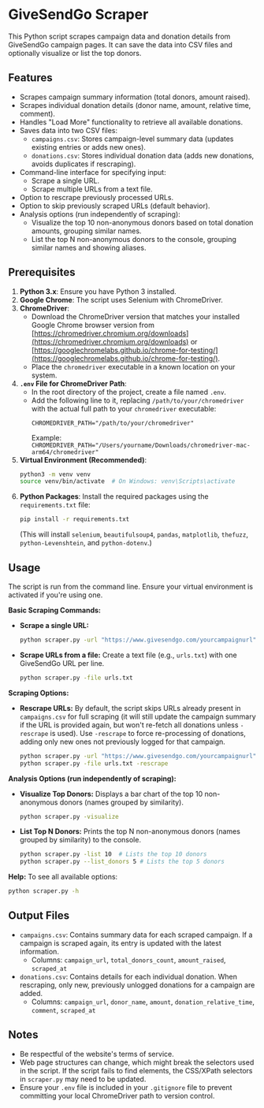 # GiveSendGo Scraper

This Python script scrapes campaign data and donation details from GiveSendGo campaign pages. It can save the data into CSV files and optionally visualize or list the top donors.

## Features

-   Scrapes campaign summary information (total donors, amount raised).
-   Scrapes individual donation details (donor name, amount, relative time, comment).
-   Handles "Load More" functionality to retrieve all available donations.
-   Saves data into two CSV files:
    -   `campaigns.csv`: Stores campaign-level summary data (updates existing entries or adds new ones).
    -   `donations.csv`: Stores individual donation data (adds new donations, avoids duplicates if rescraping).
-   Command-line interface for specifying input:
    -   Scrape a single URL.
    -   Scrape multiple URLs from a text file.
-   Option to rescrape previously processed URLs.
-   Option to skip previously scraped URLs (default behavior).
-   Analysis options (run independently of scraping):
    -   Visualize the top 10 non-anonymous donors based on total donation amounts, grouping similar names.
    -   List the top N non-anonymous donors to the console, grouping similar names and showing aliases.

## Prerequisites

1.  **Python 3.x**: Ensure you have Python 3 installed.
2.  **Google Chrome**: The script uses Selenium with ChromeDriver.
3.  **ChromeDriver**:
    *   Download the ChromeDriver version that matches your installed Google Chrome browser version from [https://chromedriver.chromium.org/downloads](https://chromedriver.chromium.org/downloads) or [https://googlechromelabs.github.io/chrome-for-testing/](https://googlechromelabs.github.io/chrome-for-testing/).
    *   Place the `chromedriver` executable in a known location on your system.
4.  **`.env` File for ChromeDriver Path**:
    *   In the root directory of the project, create a file named `.env`.
    *   Add the following line to it, replacing `/path/to/your/chromedriver` with the actual full path to your `chromedriver` executable:
        ```
        CHROMEDRIVER_PATH="/path/to/your/chromedriver"
        ```
        Example: `CHROMEDRIVER_PATH="/Users/yourname/Downloads/chromedriver-mac-arm64/chromedriver"`
5.  **Virtual Environment (Recommended)**:
    ```bash
    python3 -m venv venv
    source venv/bin/activate  # On Windows: venv\Scripts\activate
    ```
6.  **Python Packages**: Install the required packages using the `requirements.txt` file:
    ```bash
    pip install -r requirements.txt
    ```
    (This will install `selenium`, `beautifulsoup4`, `pandas`, `matplotlib`, `thefuzz`, `python-Levenshtein`, and `python-dotenv`.)

## Usage

The script is run from the command line. Ensure your virtual environment is activated if you're using one.

**Basic Scraping Commands:**

*   **Scrape a single URL:**
    ```bash
    python scraper.py -url "https://www.givesendgo.com/yourcampaignurl"
    ```

*   **Scrape URLs from a file:**
    Create a text file (e.g., `urls.txt`) with one GiveSendGo URL per line.
    ```bash
    python scraper.py -file urls.txt
    ```

**Scraping Options:**

*   **Rescrape URLs:**
    By default, the script skips URLs already present in `campaigns.csv` for full scraping (it will still update the campaign summary if the URL is provided again, but won't re-fetch all donations unless `-rescrape` is used). Use `-rescrape` to force re-processing of donations, adding only new ones not previously logged for that campaign.
    ```bash
    python scraper.py -url "https://www.givesendgo.com/yourcampaignurl" -rescrape
    python scraper.py -file urls.txt -rescrape
    ```

**Analysis Options (run independently of scraping):**

*   **Visualize Top Donors:**
    Displays a bar chart of the top 10 non-anonymous donors (names grouped by similarity).
    ```bash
    python scraper.py -visualize
    ```

*   **List Top N Donors:**
    Prints the top N non-anonymous donors (names grouped by similarity) to the console.
    ```bash
    python scraper.py -list 10  # Lists the top 10 donors
    python scraper.py --list_donors 5 # Lists the top 5 donors
    ```

**Help:**
To see all available options:
```bash
python scraper.py -h
```

## Output Files

-   `campaigns.csv`: Contains summary data for each scraped campaign. If a campaign is scraped again, its entry is updated with the latest information.
    -   Columns: `campaign_url`, `total_donors_count`, `amount_raised`, `scraped_at`
-   `donations.csv`: Contains details for each individual donation. When rescraping, only new, previously unlogged donations for a campaign are added.
    -   Columns: `campaign_url`, `donor_name`, `amount`, `donation_relative_time`, `comment`, `scraped_at`

## Notes

-   Be respectful of the website's terms of service.
-   Web page structures can change, which might break the selectors used in the script. If the script fails to find elements, the CSS/XPath selectors in `scraper.py` may need to be updated.
-   Ensure your `.env` file is included in your `.gitignore` file to prevent committing your local ChromeDriver path to version control.